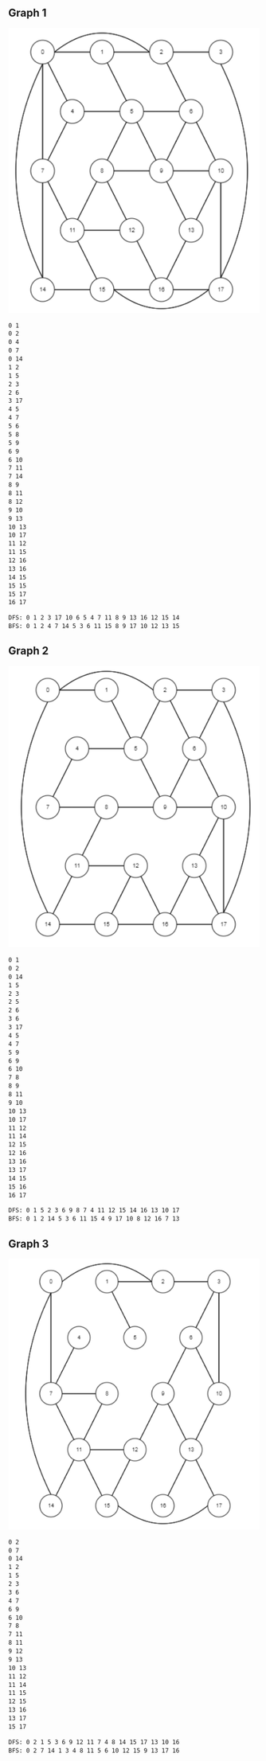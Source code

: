 ## Graph 1

<img src="assets/graph-1.png" />

```bash
0 1
0 2
0 4
0 7
0 14
1 2
1 5
2 3
2 6
3 17
4 5
4 7
5 6
5 8
5 9
6 9
6 10
7 11
7 14
8 9
8 11
8 12
9 10
9 13
10 13
10 17
11 12
11 15
12 16
13 16
14 15
15 15
15 17
16 17
```

```bash
DFS: 0 1 2 3 17 10 6 5 4 7 11 8 9 13 16 12 15 14
BFS: 0 1 2 4 7 14 5 3 6 11 15 8 9 17 10 12 13 15 
```

## Graph 2

<img src="assets/graph-2.png" />

```bash
0 1
0 2
0 14
1 5
2 3
2 5
2 6
3 6
3 17
4 5
4 7
5 9
6 9
6 10
7 8
8 9
8 11
9 10
10 13
10 17
11 12
11 14
12 15
12 16
13 16
13 17
14 15
15 16
16 17
```

```bash 
DFS: 0 1 5 2 3 6 9 8 7 4 11 12 15 14 16 13 10 17
BFS: 0 1 2 14 5 3 6 11 15 4 9 17 10 8 12 16 7 13
```

## Graph 3

<img src="assets/graph-3.png" />

```bash
0 2
0 7
0 14
1 2
1 5
2 3
3 6
4 7
6 9
6 10
7 8
7 11
8 11
9 12
9 13
10 13
11 12
11 14
11 15
12 15
13 16
13 17
15 17
```

```bash
DFS: 0 2 1 5 3 6 9 12 11 7 4 8 14 15 17 13 10 16
BFS: 0 2 7 14 1 3 4 8 11 5 6 10 12 15 9 13 17 16
```